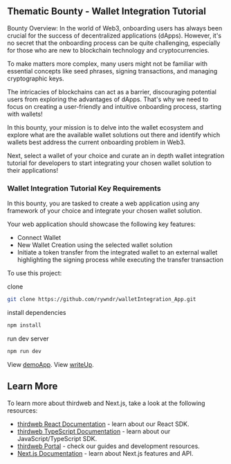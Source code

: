 ## Thematic Bounty - Wallet Integration Tutorial

Bounty Overview:
In the world of Web3, onboarding users has always been crucial for the success of decentralized applications (dApps). However, it's no secret that the onboarding process can be quite challenging, especially for those who are new to blockchain technology and cryptocurrencies. 

To make matters more complex, many users might not be familiar with essential concepts like seed phrases, signing transactions, and managing cryptographic keys.

The intricacies of blockchains can act as a barrier, discouraging potential users from exploring the advantages of dApps. That's why we need to focus on creating a user-friendly and intuitive onboarding process, starting with wallets!

In this bounty, your mission is to delve into the wallet ecosystem and explore what are the available wallet solutions out there and identify which wallets best address the current onboarding problem in Web3. 

Next, select a wallet of your choice and curate an in depth wallet integration tutorial for developers to start integrating your chosen wallet solution to their applications!

### Wallet Integration Tutorial Key Requirements

In this bounty, you are tasked to create a web application using any framework of your choice and integrate your chosen wallet solution.

Your web application should showcase the following key features:

- Connect Wallet 
- New Wallet Creation using the selected wallet solution
- Initiate a token transfer from the integrated wallet to an external wallet highlighting the signing process while executing the transfer transaction

To use this project:

clone
```bash
git clone https://github.com/rywndr/walletIntegration_App.git
```
install dependencies
```bash
npm install
```
run dev server
```bash
npm run dev
```


View [demoApp](https://pages.github.com/](https://walletintegration.vercel.app/)).
View [writeUp](https://medium.com/@haikhalroy/thematic-bounty-wallet-integration-tutorial-4608415726c7).

## Learn More

To learn more about thirdweb and Next.js, take a look at the following resources:

- [thirdweb React Documentation](https://docs.thirdweb.com/react) - learn about our React SDK.
- [thirdweb TypeScript Documentation](https://docs.thirdweb.com/typescript) - learn about our JavaScript/TypeScript SDK.
- [thirdweb Portal](https://docs.thirdweb.com) - check our guides and development resources.
- [Next.js Documentation](https://nextjs.org/docs) - learn about Next.js features and API.

